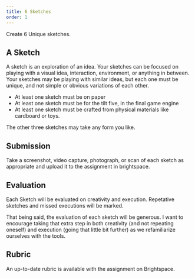 ```yaml
---
title: 6 Sketches
order: 1
---
```


Create 6 Unique sketches.

## A Sketch
A sketch is an exploration of an idea. Your sketches can be focused on playing with a visual idea, interaction, environment, or anything in between.
Your sketches may be playing with similar ideas, but each one must be unique, and not simple or obvious variations of each other.

- At least one sketch must be on paper
- At least one sketch must be for the tilt five, in the final game engine
- At least one sketch must be crafted from physical materials like cardboard or toys.

The other three sketches may take any form you like.

## Submission
Take a screenshot, video capture, photograph, or scan of each sketch as appropriate and upload it to the assignment in brightspace.

## Evaluation
Each Sketch will be evaluated on creativity and execution. Repetative sketches and missed executions will be marked.

That being said, the evaluation of each sketch will be generous. I want to encourage taking that extra step in both creativity (and not repeating oneself) and execution (going that little bit further) as we refamiliarize ourselves with the tools.

## Rubric
An up-to-date rubric is available with the assignment on Brightspace.